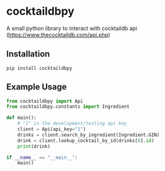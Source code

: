 # cocktaildbpy

A small python library to interact with cocktaildb api (https://www.thecocktaildb.com/api.php)

## Installation

`pip install cocktaildbpy`

## Example Usage

```python
from cocktaildbpy import Api
from cocktaildbpy.constants import Ingredient

def main():
    # "1" is the development/testing api key
    client = Api(api_key="1")
    drinks = client.search_by_ingredient(Ingredient.GIN)
    drink = client.lookup_cocktail_by_id(drinks[0].id)
    print(drink)

if __name__ == "__main__":
    main()
```